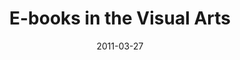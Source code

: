 ---
weight: 990
title: "E-books in the Visual Arts"
event: ARLIS/NA
date: 2011-03-27
location: Minneapolis
type: poster session
links:
- title: Poster
  options:
  - link_type: PDF
    link: /downloads/ebooks-in-the-arts.pdf
---